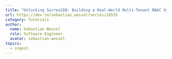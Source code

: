 ```yaml
---
title: "Unlocking SurrealDB: Building a Real-World Multi-Tenant RBAC System Made Easy (4 Part Series)."
url: https://dev.to/sebastian_wessel/series/24535
category: Tutorials
author:
  name: Sebastian Wessel
  role: Software Engineer
  avatar: sebastian-wessel
topics:
  - ingest
---
```


